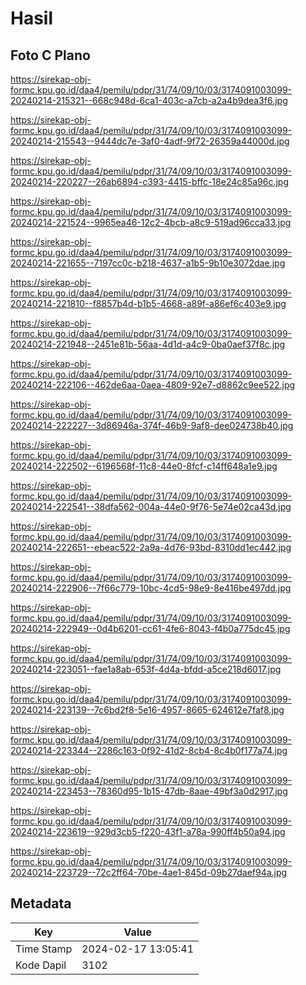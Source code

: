 # Hasil

## Foto C Plano

https://sirekap-obj-formc.kpu.go.id/daa4/pemilu/pdpr/31/74/09/10/03/3174091003099-20240214-215321--668c948d-6ca1-403c-a7cb-a2a4b9dea3f6.jpg

https://sirekap-obj-formc.kpu.go.id/daa4/pemilu/pdpr/31/74/09/10/03/3174091003099-20240214-215543--9444dc7e-3af0-4adf-9f72-26359a44000d.jpg

https://sirekap-obj-formc.kpu.go.id/daa4/pemilu/pdpr/31/74/09/10/03/3174091003099-20240214-220227--26ab6894-c393-4415-bffc-18e24c85a96c.jpg

https://sirekap-obj-formc.kpu.go.id/daa4/pemilu/pdpr/31/74/09/10/03/3174091003099-20240214-221524--9965ea46-12c2-4bcb-a8c9-519ad96cca33.jpg

https://sirekap-obj-formc.kpu.go.id/daa4/pemilu/pdpr/31/74/09/10/03/3174091003099-20240214-221655--7197cc0c-b218-4637-a1b5-9b10e3072dae.jpg

https://sirekap-obj-formc.kpu.go.id/daa4/pemilu/pdpr/31/74/09/10/03/3174091003099-20240214-221810--f8857b4d-b1b5-4668-a89f-a86ef6c403e9.jpg

https://sirekap-obj-formc.kpu.go.id/daa4/pemilu/pdpr/31/74/09/10/03/3174091003099-20240214-221948--2451e81b-56aa-4d1d-a4c9-0ba0aef37f8c.jpg

https://sirekap-obj-formc.kpu.go.id/daa4/pemilu/pdpr/31/74/09/10/03/3174091003099-20240214-222106--462de6aa-0aea-4809-92e7-d8862c9ee522.jpg

https://sirekap-obj-formc.kpu.go.id/daa4/pemilu/pdpr/31/74/09/10/03/3174091003099-20240214-222227--3d86946a-374f-46b9-9af8-dee024738b40.jpg

https://sirekap-obj-formc.kpu.go.id/daa4/pemilu/pdpr/31/74/09/10/03/3174091003099-20240214-222502--6196568f-11c8-44e0-8fcf-c14ff648a1e9.jpg

https://sirekap-obj-formc.kpu.go.id/daa4/pemilu/pdpr/31/74/09/10/03/3174091003099-20240214-222541--38dfa562-004a-44e0-9f76-5e74e02ca43d.jpg

https://sirekap-obj-formc.kpu.go.id/daa4/pemilu/pdpr/31/74/09/10/03/3174091003099-20240214-222651--ebeac522-2a9a-4d76-93bd-8310dd1ec442.jpg

https://sirekap-obj-formc.kpu.go.id/daa4/pemilu/pdpr/31/74/09/10/03/3174091003099-20240214-222906--7f66c779-10bc-4cd5-98e9-8e416be497dd.jpg

https://sirekap-obj-formc.kpu.go.id/daa4/pemilu/pdpr/31/74/09/10/03/3174091003099-20240214-222949--0d4b6201-cc61-4fe6-8043-f4b0a775dc45.jpg

https://sirekap-obj-formc.kpu.go.id/daa4/pemilu/pdpr/31/74/09/10/03/3174091003099-20240214-223051--fae1a8ab-653f-4d4a-bfdd-a5ce218d6017.jpg

https://sirekap-obj-formc.kpu.go.id/daa4/pemilu/pdpr/31/74/09/10/03/3174091003099-20240214-223139--7c6bd2f8-5e16-4957-8665-624612e7faf8.jpg

https://sirekap-obj-formc.kpu.go.id/daa4/pemilu/pdpr/31/74/09/10/03/3174091003099-20240214-223344--2286c163-0f92-41d2-8cb4-8c4b0f177a74.jpg

https://sirekap-obj-formc.kpu.go.id/daa4/pemilu/pdpr/31/74/09/10/03/3174091003099-20240214-223453--78360d95-1b15-47db-8aae-49bf3a0d2917.jpg

https://sirekap-obj-formc.kpu.go.id/daa4/pemilu/pdpr/31/74/09/10/03/3174091003099-20240214-223619--929d3cb5-f220-43f1-a78a-990ff4b50a94.jpg

https://sirekap-obj-formc.kpu.go.id/daa4/pemilu/pdpr/31/74/09/10/03/3174091003099-20240214-223729--72c2ff64-70be-4ae1-845d-09b27daef94a.jpg


## Metadata

| Key        | Value               |
| ---------- | ------------------- |
| Time Stamp | 2024-02-17 13:05:41 |
| Kode Dapil | 3102                |



